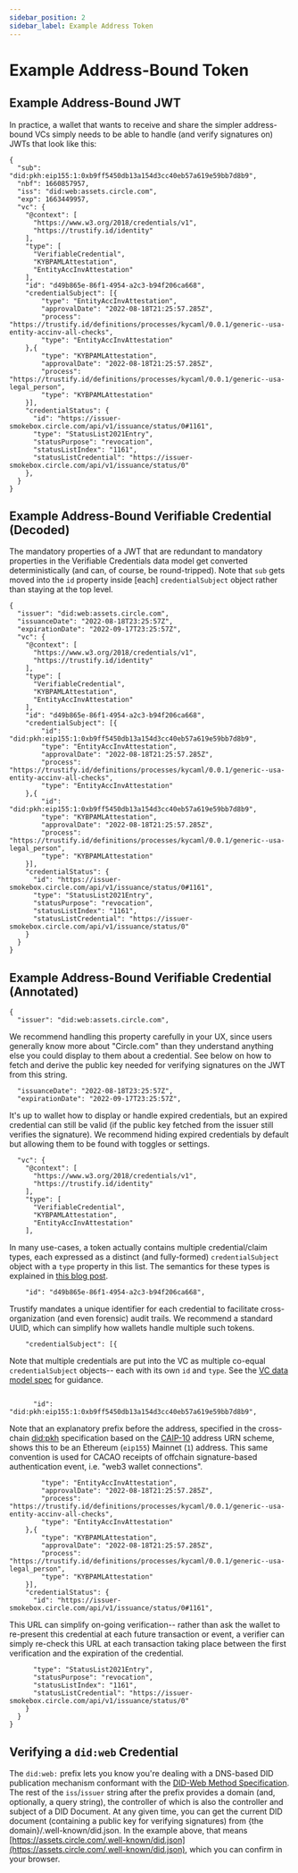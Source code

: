 ```yaml
---
sidebar_position: 2
sidebar_label: Example Address Token
---
```


# Example Address-Bound Token

## Example Address-Bound JWT

In practice, a wallet that wants to receive and share the simpler address-bound VCs simply needs to be able to handle (and verify signatures on) JWTs that look like this:

```
{
  "sub": "did:pkh:eip155:1:0xb9ff5450db13a154d3cc40eb57a619e59bb7d8b9",
  "nbf": 1660857957,
  "iss": "did:web:assets.circle.com",
  "exp": 1663449957,
  "vc": {
    "@context": [
      "https://www.w3.org/2018/credentials/v1",
      "https://trustify.id/identity"
    ],
    "type": [
      "VerifiableCredential",
      "KYBPAMLAttestation",
      "EntityAccInvAttestation"
    ],
    "id": "d49b865e-86f1-4954-a2c3-b94f206ca668",
    "credentialSubject": [{
        "type": "EntityAccInvAttestation",
        "approvalDate": "2022-08-18T21:25:57.285Z",
        "process": "https://trustify.id/definitions/processes/kycaml/0.0.1/generic--usa-entity-accinv-all-checks",
        "type": "EntityAccInvAttestation"
    },{
        "type": "KYBPAMLAttestation",
        "approvalDate": "2022-08-18T21:25:57.285Z",
        "process": "https://trustify.id/definitions/processes/kycaml/0.0.1/generic--usa-legal_person",
        "type": "KYBPAMLAttestation"
    }],
    "credentialStatus": {
      "id": "https://issuer-smokebox.circle.com/api/v1/issuance/status/0#1161",
      "type": "StatusList2021Entry",
      "statusPurpose": "revocation",
      "statusListIndex": "1161",
      "statusListCredential": "https://issuer-smokebox.circle.com/api/v1/issuance/status/0"
    },
  }
}
```

## Example Address-Bound Verifiable Credential (Decoded)

The mandatory properties of a JWT that are redundant to mandatory properties in the Verifiable Credentials data model get converted deterministically (and can, of course, be round-tripped).  Note that `sub` gets moved into the `id` property inside [each] `credentialSubject` object rather than staying at the top level.

```
{
  "issuer": "did:web:assets.circle.com",
  "issuanceDate": "2022-08-18T23:25:57Z",
  "expirationDate": "2022-09-17T23:25:57Z",
  "vc": {
    "@context": [
      "https://www.w3.org/2018/credentials/v1",
      "https://trustify.id/identity"
    ],
    "type": [
      "VerifiableCredential",
      "KYBPAMLAttestation",
      "EntityAccInvAttestation"
    ],
    "id": "d49b865e-86f1-4954-a2c3-b94f206ca668",
    "credentialSubject": [{
        "id": "did:pkh:eip155:1:0xb9ff5450db13a154d3cc40eb57a619e59bb7d8b9",
        "type": "EntityAccInvAttestation",
        "approvalDate": "2022-08-18T21:25:57.285Z",
        "process": "https://trustify.id/definitions/processes/kycaml/0.0.1/generic--usa-entity-accinv-all-checks",
        "type": "EntityAccInvAttestation"
    },{
        "id": "did:pkh:eip155:1:0xb9ff5450db13a154d3cc40eb57a619e59bb7d8b9",
        "type": "KYBPAMLAttestation",
        "approvalDate": "2022-08-18T21:25:57.285Z",
        "process": "https://trustify.id/definitions/processes/kycaml/0.0.1/generic--usa-legal_person",
        "type": "KYBPAMLAttestation"
    }],
    "credentialStatus": {
      "id": "https://issuer-smokebox.circle.com/api/v1/issuance/status/0#1161",
      "type": "StatusList2021Entry",
      "statusPurpose": "revocation",
      "statusListIndex": "1161",
      "statusListCredential": "https://issuer-smokebox.circle.com/api/v1/issuance/status/0"
    }
  }
}
```

## Example Address-Bound Verifiable Credential (Annotated)

```
{
  "issuer": "did:web:assets.circle.com",
```
We recommend handling this property carefully in your UX, since users generally know more about "Circle.com" than they understand anything else you could display to them about a credential.  See below on how to fetch and derive the public key needed for verifying signatures on the JWT from this string.
```
  "issuanceDate": "2022-08-18T23:25:57Z",
  "expirationDate": "2022-09-17T23:25:57Z",
```
It's up to wallet how to display or handle expired credentials, but an expired credential can still be valid (if the public key fetched from the issuer still verifies the signature). We recommend hiding expired credentials by default but allowing them to be found with toggles or settings.
```
  "vc": {
    "@context": [
      "https://www.w3.org/2018/credentials/v1",
      "https://trustify.id/identity"
    ],
    "type": [
      "VerifiableCredential",
      "KYBPAMLAttestation",
      "EntityAccInvAttestation"
    ],
```
In many use-cases, a token actually contains multiple credential/claim types, each expressed as a distinct (and fully-formed) `credentialSubject` object with a `type` property in this list.  The semantics for these types is explained in [this blog post](https://trustify.id/blog/crossfunctionationality). 
```
    "id": "d49b865e-86f1-4954-a2c3-b94f206ca668",
```
Trustify mandates a unique identifier for each credential to facilitate cross-organization (and even forensic) audit trails. We recommend a standard UUID, which can simplify how wallets handle multiple such tokens.
```
    "credentialSubject": [{
```
Note that multiple credentials are put into the VC as multiple co-equal `credentialSubject` objects-- each with its own `id` and `type`. See the [VC data model spec](https://www.w3.org/TR/vc-data-model/#credential-subject) for guidance.
```

      "id": "did:pkh:eip155:1:0xb9ff5450db13a154d3cc40eb57a619e59bb7d8b9",
```
Note that an explanatory prefix before the address, specified in the cross-chain [did:pkh](https://github.com/w3c-ccg/did-pkh/blob/main/did-pkh-method-draft.md#examples) specification based on the [CAIP-10](https://github.com/ChainAgnostic/CAIPs/blob/master/CAIPs/caip-10.md#test-cases) address URN scheme, shows this to be an Ethereum (`eip155`) Mainnet (`1`) address. This same convention is used for CACAO receipts of offchain signature-based authentication event, i.e. "web3 wallet connections".  
```
        "type": "EntityAccInvAttestation",
        "approvalDate": "2022-08-18T21:25:57.285Z",
        "process": "https://trustify.id/definitions/processes/kycaml/0.0.1/generic--usa-entity-accinv-all-checks",
        "type": "EntityAccInvAttestation"
    },{
        "type": "KYBPAMLAttestation",
        "approvalDate": "2022-08-18T21:25:57.285Z",
        "process": "https://trustify.id/definitions/processes/kycaml/0.0.1/generic--usa-legal_person",
        "type": "KYBPAMLAttestation"
    }],
    "credentialStatus": {
      "id": "https://issuer-smokebox.circle.com/api/v1/issuance/status/0#1161",
```
This URL can simplify on-going verification-- rather than ask the wallet to re-present this credential at each future transaction or event, a verifier can simply re-check this URL at each transaction taking place between the first verification and the expiration of the credential.
```
      "type": "StatusList2021Entry",
      "statusPurpose": "revocation",
      "statusListIndex": "1161",
      "statusListCredential": "https://issuer-smokebox.circle.com/api/v1/issuance/status/0"
    }
  }
}
```

## Verifying a `did:web` Credential

The `did:web:` prefix lets you know you're dealing with a DNS-based DID publication mechanism conformant with the [DID-Web Method Specification](https://w3c-ccg.github.io/did-method-web/).  The rest of the `iss`/`issuer` string after the prefix provides a domain (and, optionally, a query string), the controller of which is also the controller and subject of a DID Document.  At any given time, you can get the current DID document (containing a public key for verifying signatures) from {the domain}/.well-known/did.json.  In the example above, that means [https://assets.circle.com/.well-known/did.json](https://assets.circle.com/.well-known/did.json), which you can confirm in your browser.